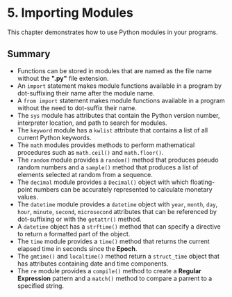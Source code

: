 # 5. Importing Modules

This chapter demonstrates how to use Python modules in your programs.

## Summary

- Functions can be stored in modules that are named as the file name without the **".py"** file extension.
- An `import` statement makes module functions available in a program by dot-suffixing their name after the module name.
- A `from import` statement makes module functions available in a program without the need to dot-suffix their name.
- The `sys` module has attributes that contain the Python version number, interpreter location, and path to search for modules.
- The `keyword` module has a `kwlist` attribute that contains a list of all current Python keywords.
- The `math` modules provides methods to perform mathematical procedures such as `math.ceil()` and `math.floor()`.
- The `random` module provides a `random()` method that produces pseudo random numbers and a `sample()` method that produces a list of elements selected at random from a sequence.
- The `decimal` module provides a `Decimal()` object with which floating-point numbers can be accurately represented to calculate monetary values.
- The `datetime` module provides a `datetime` object with `year`, `month`, `day`, `hour`, `minute`, `second`, `microsecond` attributes that can be referenced by dot-suffixing or with the `getattr()` method.
- A `datetime` object has a `strftime()` method that can specify a directive to return a formatted part of the object.
- The `time` module provides a `time()` method that returns the current elapsed time in seconds since the **Epoch**.
- The `gmtime()` and `localtime()` method return a `struct_time` object that has attributes containing date and time components.
- The `re` module provides a `compile()` method to create a **Regular Expression** pattern and a `match()` method to compare a parrent to a specified string.